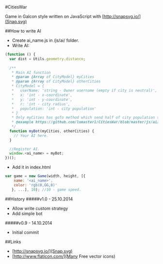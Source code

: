 #CitiesWar

Game in Galcon style written on JavaScript with [http://snapsvg.io/](Snap.svg)

##How to write AI
* Create ai_name.js in /js/ai/ folder.
* Write AI:
```javascript
(function () {
  var dist = Utils.geometry.distance;
  
  /**
   * Main AI function
   * @param {Array of CityModel} myCities
   * @param {Array of CityModel} otherCities
   * CityModel = {
   *   userName: 'string - Owner username (empty if city is neutral)',
   *   x: 'int - x-coordinate',
   *   y: 'int - y-coordinate',
   *   r: 'int - city radius',
   *   population: 'int - city population'
   * }
   * Only myCities has goTo method which send half of city population to another city.
   * @example https://github.com/lomaster1/CitiesWar/blob/master/js/ai/bot1.js
   */
  function myBot(myCities, otherCities) {
    // Your AI here.
  }

  //Register AI.
  window.<ai_name> = myBot;
})();
```
* Add it in index.html
```javascript
var game = new Game(width, height, [{
    name: '<ai_name>',
    color: 'rgb(0,GG,0)'
   }, ...], 10); //10 - game speed.
```
##History
#####v1.0 - 25.10.2014
* Allow write custom strategy
* Add simple bot

#####v0.9 - 14.10.2014
* Initial commit

##Links
* [http://snapsvg.io/](Snap.svg)
* [http://www.flaticon.com/](Many Free vector icons)
